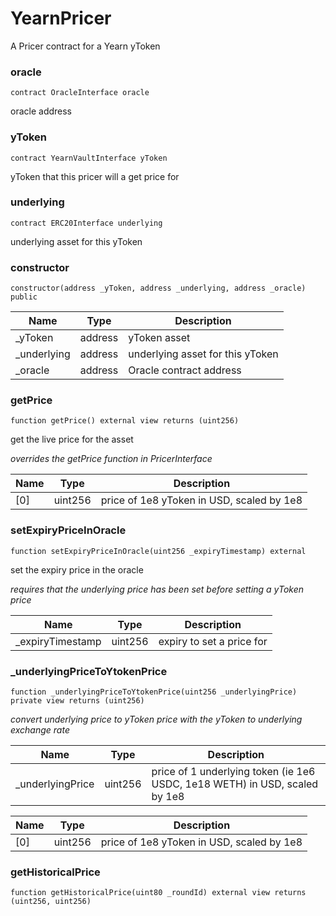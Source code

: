 # YearnPricer

A Pricer contract for a Yearn yToken

### oracle

```solidity
contract OracleInterface oracle
```

oracle address

### yToken

```solidity
contract YearnVaultInterface yToken
```

yToken that this pricer will a get price for

### underlying

```solidity
contract ERC20Interface underlying
```

underlying asset for this yToken

### constructor

```solidity
constructor(address _yToken, address _underlying, address _oracle) public
```

| Name | Type | Description |
| ---- | ---- | ----------- |
| _yToken | address | yToken asset |
| _underlying | address | underlying asset for this yToken |
| _oracle | address | Oracle contract address |

### getPrice

```solidity
function getPrice() external view returns (uint256)
```

get the live price for the asset

_overrides the getPrice function in PricerInterface_

| Name | Type | Description |
| ---- | ---- | ----------- |
| [0] | uint256 | price of 1e8 yToken in USD, scaled by 1e8 |

### setExpiryPriceInOracle

```solidity
function setExpiryPriceInOracle(uint256 _expiryTimestamp) external
```

set the expiry price in the oracle

_requires that the underlying price has been set before setting a yToken price_

| Name | Type | Description |
| ---- | ---- | ----------- |
| _expiryTimestamp | uint256 | expiry to set a price for |

### _underlyingPriceToYtokenPrice

```solidity
function _underlyingPriceToYtokenPrice(uint256 _underlyingPrice) private view returns (uint256)
```

_convert underlying price to yToken price with the yToken to underlying exchange rate_

| Name | Type | Description |
| ---- | ---- | ----------- |
| _underlyingPrice | uint256 | price of 1 underlying token (ie 1e6 USDC, 1e18 WETH) in USD, scaled by 1e8 |

| Name | Type | Description |
| ---- | ---- | ----------- |
| [0] | uint256 | price of 1e8 yToken in USD, scaled by 1e8 |

### getHistoricalPrice

```solidity
function getHistoricalPrice(uint80 _roundId) external view returns (uint256, uint256)
```

